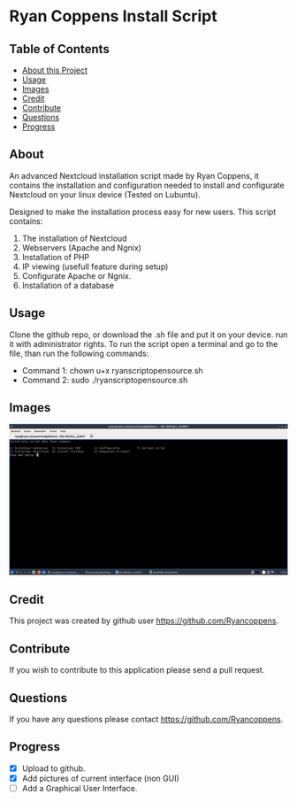 # Ryan Coppens Install Script
## Table of Contents

* [About this Project](#About)
* [Usage](#Usage)
* [Images](#Images)
* [Credit](#Credit)
* [Contribute](#Contribute)
* [Questions](#Questions)
* [Progress](#Progress)

## About
An advanced Nextcloud installation script made by Ryan Coppens, 
it contains the installation and configuration needed to install and configurate Nextcloud on your linux device (Tested on Lubuntu).

Designed to make the installation process easy for new users. 
This script contains:

1. The installation of Nextcloud
2. Webservers (Apache and Ngnix)
3. Installation of PHP
4. IP viewing (usefull feature during setup)
5. Configurate Apache or Ngnix.
6. Installation of a database


## Usage 
Clone the github repo, or download the .sh file and put it on your device. run it with administrator rights.
To run the script open a terminal and go to the file, than run the following commands: 

- Command 1: chown u+x ryanscriptopensource.sh 
- Command 2: sudo ./ryanscriptopensource.sh

## Images

![Main Menu](https://raw.githubusercontent.com/Ryancoppens/RC-INSTALL_SCRIPT/main/Screenshots/screen.jpg)

## Credit
This project was created by github user https://github.com/Ryancoppens.


## Contribute 
If you wish to contribute to this application please send a pull request. 


## Questions
If you have any questions please contact https://github.com/Ryancoppens.

## Progress

- [X] Upload to github.
- [X] Add pictures of current interface (non GUI)
- [ ] Add a Graphical User Interface.